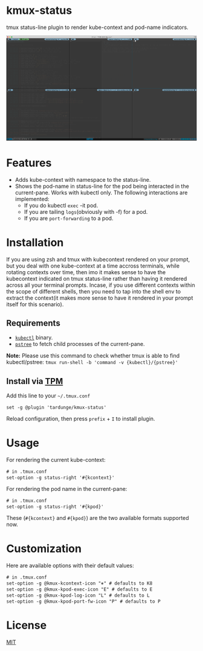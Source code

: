 # kmux-status
tmux status-line plugin to render kube-context and pod-name indicators.

![demo](assets/kcontext.png)

# Features
- Adds kube-context with namespace to the status-line.
- Shows the pod-name in status-line for the pod being interacted in the current-pane. Works with kubectl only. The following interactions are implemented:
  * If you do kubectl `exec` -it pod.
  * If you are tailing `logs`(obviously with -f) for a pod.
  * If you are `port-forwarding` to a pod.

# Installation

If you are using zsh and tmux with kubecontext rendered on your prompt, but you deal with one kube-context at a time accross terminals, while rotating contexts over time, then imo it makes sense to have the kubecontext indicated on tmux status-line rather than having it rendered across all your terminal prompts. Incase, if you use different contexts within the scope of different shells, then you need to tap into the shell env to extract the context(it makes more sense to have it rendered in your prompt itself for this scenario).

## Requirements

- [`kubectl`](https://kubernetes.io/docs/tasks/tools/install-kubectl/) binary.
- [`pstree`](https://man7.org/linux/man-pages/man1/pstree.1.html) to fetch child processes of the current-pane.

**Note:** Please use this command to check whether tmux is able to find kubectl/pstree: `tmux run-shell -b 'command -v {kubectl}/{pstree}'`

## Install via [TPM](https://github.com/tmux-plugins/tpm/)

Add this line to your `~/.tmux.conf`

```tmux
set -g @plugin 'tardunge/kmux-status'
```

Reload configuration, then press `prefix` + `I` to install plugin.

# Usage

For rendering the current kube-context:
```tmux
# in .tmux.conf
set-option -g status-right '#{kcontext}'
```

For rendering the pod name in the current-pane:
```tmux
# in .tmux.conf
set-option -g status-right '#{kpod}'
```

These (`#{kcontext}` and `#{kpod}`) are the two available formats supported now.

# Customization

Here are available options with their default values:

```tmux
# in .tmux.conf
set-option -g @kmux-kcontext-icon "⎈" # defaults to K8
set-option -g @kmux-kpod-exec-icon "E" # defaults to E
set-option -g @kmux-kpod-log-icon "L" # defaults to L
set-option -g @kmux-kpod-port-fw-icon "P" # defaults to P
```

# License

[MIT](https://github.com/tardunge/kmux-status/blob/main/LICENSE)
